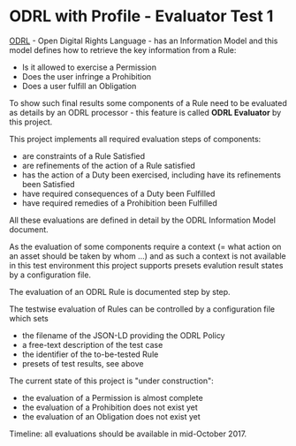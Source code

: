 # ODRL with Profile - Evaluator Test 1

[ODRL](https://www.w3.org/2016/poe/charter) - Open Digital Rights Language - has an Information Model and this model defines how to retrieve the key information from a Rule:
* Is it allowed to exercise a Permission
* Does the user infringe a Prohibition
* Does a user fulfill an Obligation

To show such final results some components of a Rule need to be evaluated as details by an ODRL processor - this feature is called **ODRL Evaluator** by this project.

This project implements all required evaluation steps of components:
* are constraints of a Rule Satisfied
* are refinements of the action of a Rule satisfied
* has the action of a Duty been exercised, including have its refinements been Satisfied
* have required consequences of a Duty been Fulfilled
* have required remedies of a Prohibition been Fulfilled

All these evaluations are defined in detail by the ODRL Information Model document.

As the evaluation of some components require a context (= what action on an asset should be taken by whom ...) and as such a context is not available in this test environment this project supports presets evalution result states by a configuration file.

The evaluation of an ODRL Rule is documented step by step.

The testwise evaluation of Rules can be controlled by a configuration file which sets
* the filename of the JSON-LD providing the ODRL Policy
* a free-text description of the test case
* the identifier of the to-be-tested Rule
* presets of test results, see above

The current state of this project is "under construction":
* the evaluation of a Permission is almost complete
* the evaluation of a Prohibition does not exist yet
* the evaluation of an Obligation does not exist yet

Timeline: all evaluations should be available in mid-October 2017.
